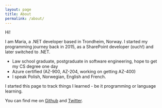 ```yaml
---
layout: page
title: About
permalink: /about/
---
```


Hi!

I am Maria, a .NET developer based in Trondheim, Norway. I started my programming journey back in 2015, as a SharePoint developer (ouch!) and later switched to .NET. 
- Law school graduate, postgraduate in software engineering, hope to get my CS degree one day
- Azure certified (AZ-900, AZ-204, working on getting AZ-400)
- I speak Polish, Norwegian, English and French.

I started this page to track things I learned - be it programming or language learning.

You can find me on [Github](https://github.com/mariazieba) and [Twitter](https://twitter.com/codingupnorth).